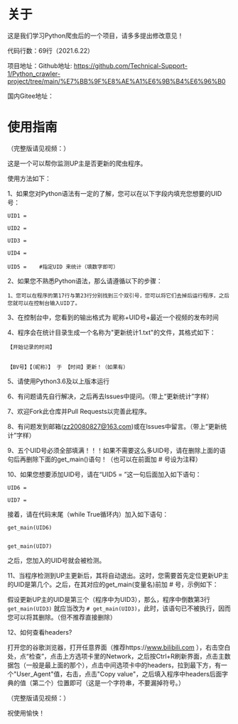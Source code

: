 # 关于

这是我们学习Python爬虫后的一个项目，请多多提出修改意见！

代码行数：69行（2021.6.22）

项目地址：Github地址: https://github.com/Technical-Support-1/Python_crawler-project/tree/main/%E7%BB%9F%E8%AE%A1%E6%9B%B4%E6%96%B0

国内Gitee地址：

# 使用指南

（完整版请见视频：）

这是一个可以帮你监测UP主是否更新的爬虫程序。

使用方法如下：

1、如果您对Python语法有一定的了解，您可以在以下字段内填充您想要的UID号：

`UID1 = `

`UID2 = `

`UID3 = `

`UID4 = `

`UID5 =    #指定UID 来统计（填数字即可）`

2、如果您不熟悉Python语法，那么请遵循以下的步骤：

    1、您可以在程序的第17行与第23行分别找到三个双引号，您可以将它们去掉后运行程序，之后您就可以在控制台输入UID了。
  
3、在控制台中，您看到的输出格式为 昵称+UID号+最近一个视频的发布时间

4、程序会在统计目录生成一个名称为"更新统计1.txt"的文件，其格式如下：
  
  
    【开始记录的时间】
    

    【BV号】【（昵称）】 于 【时间】更新！（如果有）

5、请使用Python3.6及以上版本运行

6、有问题请先自行解决，之后再去Issues中提问。（带上“更新统计”字样）

7、欢迎Fork此仓库并Pull Requests以完善此程序。

8、有问题发到邮箱(zz20080827@163.com)或在Issues中留言。（带上“更新统计”字样）

9、五个UID号必须全部填满！！！如果不需要这么多UID号，请在删除上面的语句后再删除下面的get_main()语句！（也可以在前面加 # 号设为注释）

10、如果您想要添加UID号，请在“UID5 = ”这一句后面加入如下语句：
    
    
    UID6 = 
    
    UID7 = 
接着，请在代码末尾（while True循环内）加入如下语句：

    get_main(UID6)
    
    
    get_main(UID7)


之后，您加入的UID号就会被检测。


11、当程序检测到UP主更新后，其将自动退出。这时，您需要首先定位更新UP主的UID是第几个。之后，在其对应的get_main(变量名)前加 # 号，示例如下：

假设更新UP主的UID是第三个（程序中为UID3），那么，程序中倒数第3行 `get_main(UID3)` 就应当改为 `# get_main(UID3)`，此时，该语句已不被执行，因而您可以将其删除。（但不推荐直接删除）


12、如何查看headers?

打开您的谷歌浏览器，打开任意界面（推荐https://www.bilibili.com ），右击空白处，点“检查”，点击上方选项卡里的Network，之后按Ctrl+R刷新界面，点击主数据包（一般是最上面的那个），点击中间选项卡中的headers，拉到最下方，有一个"User_Agent"值，右击，点击"Copy value"，之后填入程序中headers后面字典的值（第二个）位置即可（这是一个字符串，不要漏掉符号。）


（完整版请见视频：）

祝使用愉快！
